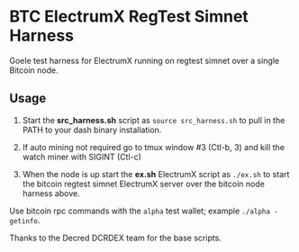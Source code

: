 # BTC ElectrumX RegTest Simnet Harness

Goele test harness for ElectrumX running on regtest simnet over a single Bitcoin node.

## Usage

1. Start the __src_harness.sh__ script as `source src_harness.sh` to pull in the PATH to your dash binary installation.

2. If auto mining not required go to tmux window #3 (Ctl-b, 3) and kill the watch miner with SIGINT (Ctl-c)

3. When the node is up start the __ex.sh__  ElectrumX script as `./ex.sh` to start the bitcoin regtest simnet ElectrumX server over the bitcoin node harness above.

Use bitcoin rpc commands with the `alpha` test wallet; example `./alpha -getinfo`.

Thanks to the Decred DCRDEX team for the base scripts.
